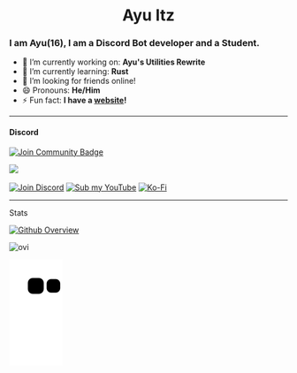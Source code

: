 <h1 align="center"> Ayu Itz </h1>

### I am Ayu(16), I am a Discord Bot developer and a Student.

- 🔭 I’m currently working on: **Ayu's Utilities Rewrite**
- 🌱 I’m currently learning: **Rust**
- 👯 I’m looking for friends online!
- 😄 Pronouns: **He/Him**
- ⚡ Fun fact: **I have a [website](https://www.ayuitz.tech)!**

---
#### Discord

<a href="https://discord.gg/BrMtkWS8GS"><img src="https://img.shields.io/discord/733027681184251937.svg?style=flat&label=Join%20Community&color=7289DA" alt="Join Community Badge"/></a>


[![](https://discord.c99.nl/widget/theme-3/748053138354864229.png)](https://discord.gg/BrMtkWS8GS)

[![Join Discord](https://img.shields.io/badge/Discord-7289DA?style=for-the-badge&logo=discord&logoColor=white)](https://discord.com/invite/BrMtkWS8GS)
[![Sub my YouTube](https://img.shields.io/badge/YouTube-FF0000?style=for-the-badge&logo=youtube&logoColor=white)](https://www.youtube.com/c/AyuItz)
[![Ko-Fi](https://img.shields.io/badge/Ko--fi-F16061?style=for-the-badge&logo=ko-fi&logoColor=white)](
ko-fi.com/ayushanand20097
)


---
Stats

[![Github Overview](https://github-readme-stats.vercel.app/api?username=ayush-py-dev&include_all_commits=true&count_private=true&show_icons=true&line_height=20&title_color=b0b0b0&icon_color=9100d4&text_color=A1A1A1&bg_color=0,000000,550299)](https://github.com/ayush-py-dev)

<img src="https://github-readme-stats.vercel.app/api/top-langs?username=ayush-py-dev&show_icons=true&locale=en&layout=compact&theme=chartreuse-dark" alt="ovi" />

![Snake animation](https://github.com/madushadhanushka/github-readme/blob/output/github-contribution-snake.svg)


